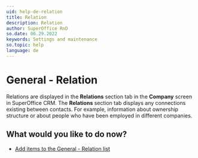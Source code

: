 ```yaml
---
uid: help-de-relation
title: Relation
description: Relation
author: SuperOffice RnD
so.date: 06.29.2022
keywords: Settings and maintenance
so.topic: help
language: de
---
```


# General - Relation

Relations are displayed in the **Relations** section tab in the **Company** screen in SuperOffice CRM. The **Relations** section tab displays any connections existing between contacts. For example, information about ownership structure or about people who have been employed in different companies.

## What would you like to do now?

* [Add items to the General - Relation list][1]

<!-- Referenced links -->
[1]: adding-items-to-relation-list.md

<!-- Referenced images -->

